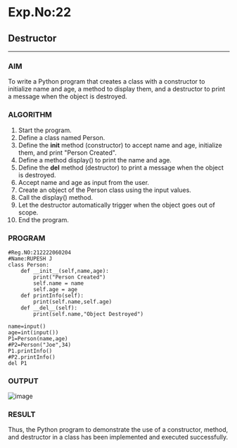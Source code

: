 # Exp.No:22  
## Destructor

---

### AIM  
To write a Python program that creates a class with a constructor to initialize name and age, a method to display them, and a destructor to print a message when the object is destroyed.


### ALGORITHM

1.	Start the program.
2.	Define a class named Person.
3.	Define the __init__ method (constructor) to accept name and age, initialize them, and print "Person Created".
4.	Define a method display() to print the name and age.
5.	Define the __del__ method (destructor) to print a message when the object is destroyed.
6.	Accept name and age as input from the user.
7.	Create an object of the Person class using the input values.
8.	Call the display() method.
9.	Let the destructor automatically trigger when the object goes out of scope.
10.	End the program.



### PROGRAM

```
#Reg.NO:212222060204
#Name:RUPESH J
class Person:
    def __init__(self,name,age):
        print("Person Created")
        self.name = name
        self.age = age
    def printInfo(self):
        print(self.name,self.age)
    def __del__(self):
        print(self.name,"Object Destroyed")

name=input()
age=int(input())
P1=Person(name,age)
#P2=Person("Joe",34)
P1.printInfo()
#P2.printInfo()
del P1
```

### OUTPUT

![image](https://github.com/user-attachments/assets/75a96511-79b4-4eb9-aed5-b1f4bf9a21ab)


### RESULT
Thus, the Python program to demonstrate the use of a constructor, method, and destructor in a class has been implemented and executed successfully.
